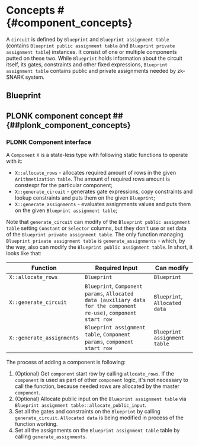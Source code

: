# Concepts # {#component_concepts}

A ```circuit``` is defined by ```Blueprint``` and ```Blueprint assignment table``` (contains ```Blueprint public assignment table``` and ```Blueprint private assignment table```) instances.
It consist of one or multiple components putted on these two.
While ```Blueprint``` holds information about the circuit itself, its gates, constraints and other fixed expressions, ```Blueprint assignment table``` contains public and private assignments needed by zk-SNARK system.

## Blueprint 

## PLONK component concept ## {##plonk_component_concepts}

### PLONK Component interface ###

A ```Component``` ```X``` is a state-less type with following static functions to operate with it:

* ```X::allocate_rows``` - allocates required amount of rows in the given ```Arithmetization table```. The amount of required rows amount is constexpr for the particular component;
* ```X::generate_circuit``` - generates gate expressions, copy constraints and lookup constraints and puts them on the given ```Blueprint```;
* ```X::generate_assignments``` - evaluates assignments values and puts them on the given ```Blueprint assignment table```;

Note that ```generate_circuit``` can modify of the ```Blueprint public assignment table``` setting ```Constant``` or ```Selector``` columns, but they don't use or set data of the ```Blueprint private assignment table```. The only function managing ```Blueprint private assignment table``` is ```generate_assignments``` - which, by the way, also can modify the ```Blueprint public assignment table```. In short, it looks like that:

|Function                   |Required Input                    |Can modify |
|-----------------------------|------------------------|-----------------------|
|```X::allocate_rows```       |```Blueprint```         |```Blueprint```|
|```X::generate_circuit```      |```Blueprint```, ```Component params```, ```Allocated data (auxiliary data for the component re-use)```, ```component start row```          |```Blueprint```, ```Allocated data```|
|```X::generate_assignments```  |```Blueprint assignment table```, ```Component params```, ```component start row```        |```Blueprint assignment table```|

The process of adding a component is following:

1. (Optional) Get ```component``` start row by calling ```allocate_rows```. If the ```component``` is used as part of other ```component``` logic, it's not necessary to call the function, because needed rows are allocated by the master ```component```.
2. (Optional) Allocate public input on the ```Blueprint assignment table``` via ```Blueprint assignment table::allocate_public_input```.
3. Set all the gates and constraints on the ```Blueprint``` by calling ```generate_circuit```. ```Allocated data``` is being modified in process of the function working.
4. Set all the assignments on the ```Blueprint assignment table``` table by calling ```generate_assignments```.